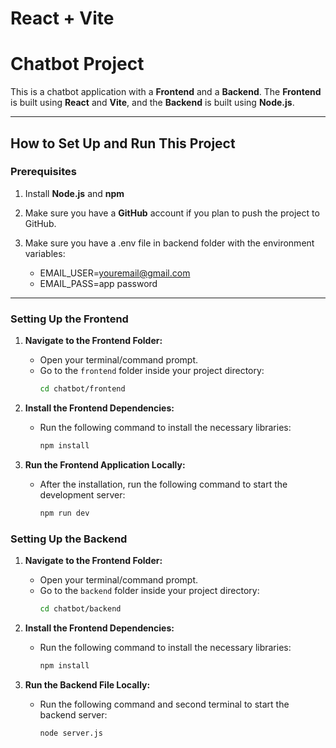 # React + Vite

# Chatbot Project

This is a chatbot application with a **Frontend** and a **Backend**. The **Frontend** is built using **React** and **Vite**, and the **Backend** is built using **Node.js**.

---

## How to Set Up and Run This Project

### Prerequisites
1. Install **Node.js** and **npm**

2. Make sure you have a **GitHub** account if you plan to push the project to GitHub.

3. Make sure you have a .env file in backend folder with the environment variables:
    - EMAIL_USER=youremail@gmail.com
    - EMAIL_PASS=app password

---

### Setting Up the Frontend

1. **Navigate to the Frontend Folder:**
   - Open your terminal/command prompt.
   - Go to the `frontend` folder inside your project directory:
     ```bash
     cd chatbot/frontend
     ```

2. **Install the Frontend Dependencies:**
   - Run the following command to install the necessary libraries:
     ```bash
     npm install
     ```

3. **Run the Frontend Application Locally:**
   - After the installation, run the following command to start the development server:
     ```bash
     npm run dev


### Setting Up the Backend

1. **Navigate to the Frontend Folder:**
   - Open your terminal/command prompt.
   - Go to the `backend` folder inside your project directory:
     ```bash
     cd chatbot/backend
     ```

2. **Install the Frontend Dependencies:**
   - Run the following command to install the necessary libraries:
     ```bash
     npm install
     ```

3. **Run the Backend File Locally:**
   - Run the following command and second terminal to start the backend server:
     ```bash
     node server.js
